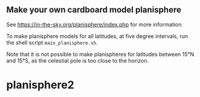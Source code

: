 ## Make your own cardboard model planisphere

See https://in-the-sky.org/planisphere/index.php for more information.

To make planisphere models for all latitudes, at five degree intervals, run the shell script `main_planisphere.sh`.

Note that it is not possible to make planispheres for latitudes between 15&deg;N and 15&deg;S, as the celestial pole is too close to the horizon.
# planisphere2
